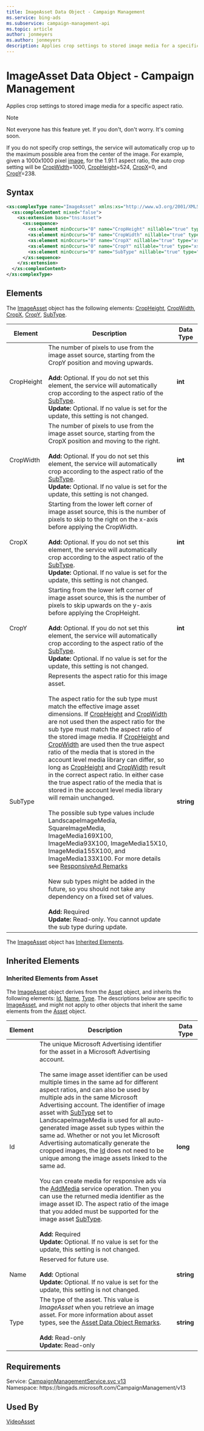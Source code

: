 ```yaml
---
title: ImageAsset Data Object - Campaign Management
ms.service: bing-ads
ms.subservice: campaign-management-api
ms.topic: article
author: jonmeyers
ms.author: jonmeyers
description: Applies crop settings to stored image media for a specific aspect ratio.
---
```

# ImageAsset Data Object - Campaign Management
Applies crop settings to stored image media for a specific aspect ratio. 

> [!NOTE]
> Not everyone has this feature yet. If you don't, don't worry. It's coming soon. 

If you do not specify crop settings, the service will automatically crop up to the maximum possible area from the center of the image. For example, given a 1000x1000 pixel [image](image.md), for the 1.91:1 aspect ratio, the auto crop setting will be [CropWidth](#cropwidth)=1000, [CropHeight](#cropheight)=524, [CropX](#cropx)=0, and [CropY](#cropy)=238. 

## Syntax
```xml
<xs:complexType name="ImageAsset" xmlns:xs="http://www.w3.org/2001/XMLSchema">
  <xs:complexContent mixed="false">
    <xs:extension base="tns:Asset">
      <xs:sequence>
        <xs:element minOccurs="0" name="CropHeight" nillable="true" type="xs:int" />
        <xs:element minOccurs="0" name="CropWidth" nillable="true" type="xs:int" />
        <xs:element minOccurs="0" name="CropX" nillable="true" type="xs:int" />
        <xs:element minOccurs="0" name="CropY" nillable="true" type="xs:int" />
        <xs:element minOccurs="0" name="SubType" nillable="true" type="xs:string" />
      </xs:sequence>
    </xs:extension>
  </xs:complexContent>
</xs:complexType>
```

## <a name="elements"></a>Elements

The [ImageAsset](imageasset.md) object has the following elements: [CropHeight](#cropheight), [CropWidth](#cropwidth), [CropX](#cropx), [CropY](#cropy), [SubType](#subtype).

|Element|Description|Data Type|
|-----------|---------------|-------------|
|<a name="cropheight"></a>CropHeight|The number of pixels to use from the image asset source, starting from the CropY position and moving upwards.<br/><br/>**Add:** Optional. If you do not set this element, the service will automatically crop according to the aspect ratio of the [SubType](#subtype).<br/>**Update:** Optional. If no value is set for the update, this setting is not changed.|**int**|
|<a name="cropwidth"></a>CropWidth|The number of pixels to use from the image asset source, starting from the CropX position and moving to the right.<br/><br/>**Add:** Optional. If you do not set this element, the service will automatically crop according to the aspect ratio of the [SubType](#subtype).<br/>**Update:** Optional. If no value is set for the update, this setting is not changed.|**int**|
|<a name="cropx"></a>CropX|Starting from the lower left corner of image asset source, this is the number of pixels to skip to the right on the x-axis before applying the CropWidth.<br/><br/>**Add:** Optional. If you do not set this element, the service will automatically crop according to the aspect ratio of the [SubType](#subtype).<br/>**Update:** Optional. If no value is set for the update, this setting is not changed.|**int**|
|<a name="cropy"></a>CropY|Starting from the lower left corner of image asset source, this is the number of pixels to skip upwards on the y-axis before applying the CropHeight.<br/><br/>**Add:** Optional. If you do not set this element, the service will automatically crop according to the aspect ratio of the [SubType](#subtype).<br/>**Update:** Optional. If no value is set for the update, this setting is not changed.|**int**|
|<a name="subtype"></a>SubType|Represents the aspect ratio for this image asset.<br/><br/>The aspect ratio for the sub type must match the effective image asset dimensions. If [CropHeight](#cropheight) and [CropWidth](#cropwidth) are not used then the aspect ratio for the sub type must match the aspect ratio of the stored image media. If [CropHeight](#cropheight) and [CropWidth](#cropwidth) are used then the true aspect ratio of the media that is stored in the account level media library can differ, so long as [CropHeight](#cropheight) and [CropWidth](#cropwidth) result in the correct aspect ratio. In either case the true aspect ratio of the media that is stored in the account level media library will remain unchanged.<br/><br/>The possible sub type values include LandscapeImageMedia, SquareImageMedia, ImageMedia169X100, ImageMedia93X100, ImageMedia15X10, ImageMedia155X100, and ImageMedia133X100. For more details see [ResponsiveAd Remarks](responsivead.md#remarks)<br/><br/>New sub types might be added in the future, so you should not take any dependency on a fixed set of values.<br/><br/>**Add:** Required<br/>**Update:** Read-only. You cannot update the sub type during update.|**string**|

The [ImageAsset](imageasset.md) object has [Inherited Elements](#inheritedelements).

## <a name="inheritedelements"></a>Inherited Elements

### <a name="inheritedelementsasset"></a>Inherited Elements from Asset
The [ImageAsset](imageasset.md) object derives from the [Asset](asset.md) object, and inherits the following elements: [Id](#id), [Name](#name), [Type](#type). The descriptions below are specific to [ImageAsset](imageasset.md), and might not apply to other objects that inherit the same elements from the [Asset](asset.md) object.  

|Element|Description|Data Type|
|-----------|---------------|-------------|
|<a name="id"></a>Id|The unique Microsoft Advertising identifier for the asset in a Microsoft Advertising account.<br/><br/>The same image asset identifier can be used multiple times in the same ad for different aspect ratios, and can also be used by multiple ads in the same Microsoft Advertising account. The identifier of image asset with [SubType](#subtype) set to LandscapeImageMedia is used for all auto-generated image asset sub types within the same ad. Whether or not you let Microsoft Advertising automatically generate the cropped images, the [Id](imageasset.md#id) does not need to be unique among the image assets linked to the same ad.<br/><br/>You can create media for responsive ads via the [AddMedia](addmedia.md) service operation. Then you can use the returned media identifier as the image asset ID. The aspect ratio of the image that you added must be supported for the image asset [SubType](#subtype).<br/><br/>**Add:** Required<br/>**Update:** Optional. If no value is set for the update, this setting is not changed.|**long**|
|<a name="name"></a>Name|Reserved for future use.<br/><br/>**Add:** Optional<br/>**Update:** Optional. If no value is set for the update, this setting is not changed.|**string**|
|<a name="type"></a>Type|The type of the asset. This value is *ImageAsset* when you retrieve an image asset. For more information about asset types, see the [Asset Data Object Remarks](asset.md#remarks).<br/><br/>**Add:** Read-only<br/>**Update:** Read-only|**string**|

## Requirements
Service: [CampaignManagementService.svc v13](https://campaign.api.bingads.microsoft.com/Api/Advertiser/CampaignManagement/v13/CampaignManagementService.svc)  
Namespace: https\://bingads.microsoft.com/CampaignManagement/v13  

## Used By
[VideoAsset](videoasset.md)  
